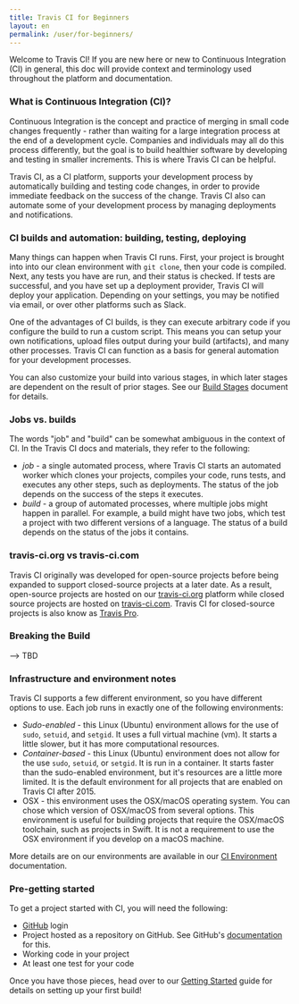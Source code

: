 ```yaml
---
title: Travis CI for Beginners
layout: en
permalink: /user/for-beginners/
---
```


Welcome to Travis CI! If you are new here or new to Continuous Integration (CI) in general, this doc will provide context and terminology used throughout the platform and documentation. 

### What is Continuous Integration (CI)?

Continuous Integration is the concept and practice of merging in small code changes frequently - rather than waiting for a large integration process at the end of a development cycle. Companies and individuals may all do this process differently, but the goal is to build healthier software by developing and testing in smaller increments. This is where Travis CI can be helpful.

Travis CI, as a CI platform, supports your development process by automatically building and testing code changes, in order to provide immediate feedback on the success of the change. Travis CI also can automate some of your development process by managing deployments and notifications.  

### CI builds and automation: building, testing, deploying

Many things can happen when Travis CI runs. First, your project is brought into into our clean environment with `git clone`, then your code is compiled. Next, any tests you have are run, and their status is checked. If tests are successful, and you have set up a deployment provider, Travis CI will deploy your application. Depending on your settings, you may be notified via email, or over other platforms such as Slack. 

One of the advantages of CI builds, is they can execute arbitrary code if you configure the build to run a custom script. This means you can setup your own notifications, upload files output during your build (artifacts), and many other processes. Travis CI can function as a basis for general automation for your development processes. 

You can also customize your build into various stages, in which later stages are dependent on the result of prior stages. See our [Build Stages](../build-stages) document for details. 

### Jobs vs. builds

The words "job" and "build" can be somewhat ambiguous in the context of CI. In the Travis CI docs and materials, they refer to the following: 
 * *job* - a single automated process, where Travis CI starts an automated worker which clones your projects, compiles your code, runs tests, and executes any other steps, such as deployments. The status of the job depends on the success of the steps it executes. 
 * *build* - a group of automated processes, where multiple jobs might happen in parallel. For example, a build might have two jobs, which test a project with two different versions of a language. The status of a build depends on the status of the jobs it contains. 

### travis-ci.org vs travis-ci.com

Travis CI originally was developed for open-source projects before being expanded to support closed-source projects at a later date. As a result, open-source projects are hosted on our [travis-ci.org](https://travis-ci.org/) platform while closed source projects are hosted on [travis-ci.com](https://travis-ci.com/). Travis CI for closed-source projects is also know as [Travis Pro](../travis-pro/).


### Breaking the Build
--> TBD

### Infrastructure and environment notes

Travis CI supports a few different environment, so you have different options to use. Each job runs in exactly one of the following environments:
 * *Sudo-enabled* - this Linux (Ubuntu) environment allows for the use of `sudo`, `setuid`, and `setgid`. It uses a full virtual machine (vm). It starts a little slower, but it has more computational resources.
 * *Container-based* - this Linux (Ubuntu) environment does not allow for the use `sudo`, `setuid`, or `setgid`. It is run in a container. It starts faster than the sudo-enabled environment, but it's resources are a little more limited. It is the default environment for all projects that are enabled on Travis CI after 2015. 
 * OSX - this environment uses the OSX/macOS operating system. You can chose which version of OSX/macOS from several options. This environment is useful for building projects that require the OSX/macOS toolchain, such as projects in Swift. It is not a requirement to use the OSX environment if you develop on a macOS machine. 

More details are on our environments are available in our [CI Environment](../ci-environment) documentation. 

### Pre-getting started
To get a project started with CI, you will need the following:
 * [GitHub](https://github.com/) login 
 * Project hosted as a repository on GitHub. See GitHub's [documentation](https://help.github.com/categories/importing-your-projects-to-github/) for this. 
 * Working code in your project
 * At least one test for your code

Once you have those pieces, head over to our [Getting Started](../getting-started) guide for details on setting up your first build!
